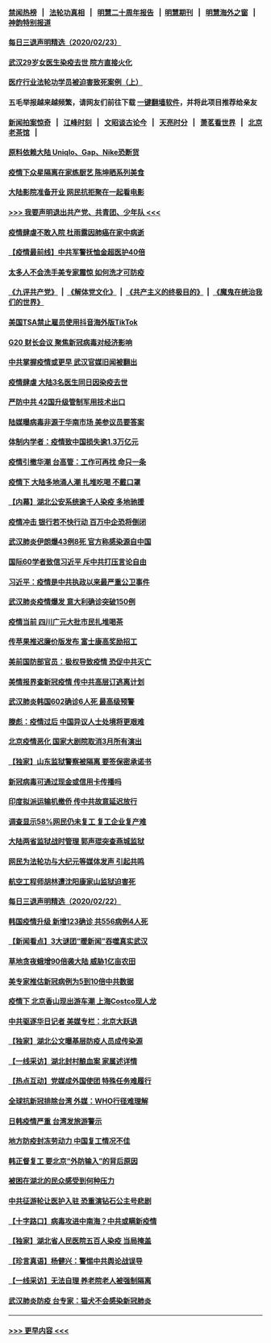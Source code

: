 #### [禁闻热榜](热点新闻.md?=0)  &nbsp;&nbsp;|&nbsp;&nbsp; [法轮功真相](https://github.com/gfw-breaker/truth/blob/master/README.md?=0) &nbsp;&nbsp;|&nbsp;&nbsp; [明慧二十周年报告](https://github.com/gfw-breaker/mh-reports/blob/master/README.md?=0) &nbsp;&nbsp;|&nbsp;&nbsp;[明慧期刊](https://github.com/gfw-breaker/mh-qikan) &nbsp;&nbsp;|&nbsp;&nbsp; [明慧海外之窗](https://github.com/gfw-breaker/mh-news/blob/master/README.md?=0) &nbsp;&nbsp;|&nbsp;&nbsp; [神韵特别报道](https://github.com/gfw-breaker/mh-news/blob/master/shenyun.md?=0)
#### [每日三退声明精选（2020/02/23）](../pages/nsc413/n11890908.md?t=02241131) 
#### [武汉29岁女医生染疫去世 院方直接火化](../pages/nsc413/n11889691.md?t=02241131) 
#### [医疗行业法轮功学员被迫害致死案例（上）](../pages/nsc413/n11883051.md?t=02241131) 
#### 五毛举报越来越频繁，请网友们前往下载 [一键翻墙软件](https://github.com/gfw-breaker/ssr-accounts)，并将此项目推荐给亲友
#### [新闻拍案惊奇](https://github.com/gfw-breaker/banned-news/blob/master/pages/link4.md) &nbsp;&nbsp;|&nbsp;&nbsp; [江峰时刻](https://github.com/gfw-breaker/banned-news/blob/master/pages/link4.md) &nbsp;&nbsp;|&nbsp;&nbsp; [文昭谈古论今](https://github.com/gfw-breaker/banned-news/blob/master/pages/link4.md) &nbsp;&nbsp;|&nbsp;&nbsp; [天亮时分](https://github.com/gfw-breaker/banned-news/blob/master/pages/link4.md) &nbsp;&nbsp;|&nbsp;&nbsp; [萧茗看世界](https://github.com/gfw-breaker/banned-news/blob/master/pages/link4.md) &nbsp;&nbsp;|&nbsp;&nbsp; [北京老茶馆](https://github.com/gfw-breaker/banned-news/blob/master/pages/link4.md) &nbsp;&nbsp;|&nbsp;&nbsp; 
#### [原料依赖大陆 Uniqlo、Gap、Nike恐断货](../pages/nsc413/n11890618.md?t=02241131) 
#### [疫情下众星隔离在家练厨艺 陈坤晒系列美食](../pages/nsc413/n11890193.md?t=02241131) 
#### [大陆影院准备开业 网民抗拒聚在一起看电影](../pages/nsc413/n11890466.md?t=02241131) 
#### [>>> 我要声明退出共产党、共青团、少年队 <<<](https://github.com/begood0513/goodnews/blob/master/quit/letter.md) 
#### [疫情肆虐不敢入院 杜雨露因肺癌在家中病逝](../pages/nsc413/n11890373.md?t=02241131) 
#### [【疫情最前线】中共军警抚恤金超医护40倍](../pages/nsc413/n11890458.md?t=02241131) 
#### [太多人不会洗手美专家震惊 如何洗才可防疫](../pages/nsc413/n11875866.md?t=02241131) 
#### [《九评共产党》](https://github.com/begood0513/9ping.md/blob/master/README.md) &nbsp;|&nbsp; [《解体党文化》](../../../../jtdwh.md/blob/master/README.md)  &nbsp;|&nbsp; [《共产主义的终极目的》](../../../../gczydzjmd.md/blob/master/README.md) &nbsp;|&nbsp; [《魔鬼在统治我们的世界》](../../../../mgztzwmdsj.md/blob/master/README.md) 
#### [美国TSA禁止雇员使用抖音海外版TikTok](../pages/nsc413/n11890500.md?t=02241131) 
#### [G20 财长会议 聚焦新冠病毒对经济影响](../pages/nsc413/n11890400.md?t=02241131) 
#### [中共掌握疫情或更早 武汉官媒旧闻被翻出](../pages/nsc413/n11890388.md?t=02241131) 
#### [疫情肆虐 大陆3名医生同日因染疫去世](../pages/nsc413/n11890371.md?t=02241131) 
#### [严防中共 42国升级管制军用技术出口](../pages/nsc413/n11890362.md?t=02241131) 
#### [陆媒曝病毒非源于华南市场 美参议员要答案](../pages/nsc413/n11890306.md?t=02241131) 
#### [体制内学者：疫情致中国损失逾1.3万亿元](../pages/nsc413/n11890220.md?t=02241131) 
#### [疫情引撤华潮 台高管：工作可再找 命只一条](../pages/nsc413/n11890246.md?t=02241131) 
#### [疫情下 大陆多地涌人潮 扎堆吃喝 不戴口罩](../pages/nsc413/n11890199.md?t=02241131) 
#### [【内幕】湖北公安系统逾千人染疫 多地驰援](../pages/nsc413/n11888526.md?t=02241131) 
#### [疫情冲击 银行若不快行动 百万中企恐将倒闭](../pages/nsc413/n11890255.md?t=02241131) 
#### [武汉肺炎伊朗爆43例8死 官方称感染源自中国](../pages/nsc413/n11890128.md?t=02241131) 
#### [国际60学者致信习近平 斥中共打压言论自由](../pages/nsc413/n11890021.md?t=02241131) 
#### [习近平：疫情是中共执政以来最严重公卫事件](../pages/nsc413/n11889921.md?t=02241131) 
#### [武汉肺炎疫情爆发 意大利确诊突破150例](../pages/nsc413/n11889926.md?t=02241131) 
#### [疫情当前 四川广元大批市民扎堆喝茶](../pages/nsc413/n11889809.md?t=02241131) 
#### [传苹果推迟廉价版发布 富士康高奖励招工](../pages/nsc413/n11889343.md?t=02241131) 
#### [美前国防部官员：极权导致疫情 恐促中共灭亡](../pages/nsc413/n11889092.md?t=02241131) 
#### [美情报界查新冠疫情 传中共高层订逃离计划](../pages/nsc413/n11888161.md?t=02241131) 
#### [武汉肺炎韩国602确诊6人死 最高级预警](../pages/nsc413/n11889715.md?t=02241131) 
#### [滕彪：疫情过后 中国异议人士处境将更艰难](../pages/nsc413/n11889656.md?t=02241131) 
#### [北京疫情恶化 国家大剧院取消3月所有演出](../pages/nsc413/n11889299.md?t=02241131) 
#### [【独家】山东监狱警察被隔离 要签保密承诺书](../pages/nsc413/n11889454.md?t=02241131) 
#### [新冠病毒可通过现金或信用卡传播吗](../pages/nsc413/n11886629.md?t=02241131) 
#### [印度拟派运输机撤侨 传中共故意延迟放行](../pages/nsc413/n11889362.md?t=02241131) 
#### [调查显示58%网民仍未复工 复工企业复产难](../pages/nsc413/n11888866.md?t=02241131) 
#### [大陆两省监狱战时管理 郭声琨突查燕城监狱](../pages/nsc413/n11889113.md?t=02241131) 
#### [网民为法轮功与大纪元等媒体发声 引起共鸣](../pages/nsc413/n11889143.md?t=02241131) 
#### [航空工程师胡林遭沈阳康家山监狱迫害死](../pages/nsc413/n11888407.md?t=02241131) 
#### [每日三退声明精选（2020/02/22）](../pages/nsc413/n11889489.md?t=02241131) 
#### [韩国疫情升级 新增123确诊 共556病例4人死](../pages/nsc413/n11888882.md?t=02241131) 
#### [【新闻看点】3大谜团“暖新闻”吞噬真实武汉](../pages/nsc413/n11888400.md?t=02241131) 
#### [草地贪夜蛾增90倍袭大陆 威胁1亿亩农田](../pages/nsc413/n11888493.md?t=02241131) 
#### [美专家推估新冠病例为5到10倍中共数据](../pages/nsc413/n11884404.md?t=02241131) 
#### [疫情下 北京香山现出游车潮 上海Costco现人龙](../pages/nsc413/n11888399.md?t=02241131) 
#### [中共驱逐华日记者 美媒专栏：北京大跃退](../pages/nsc413/n11888453.md?t=02241131) 
#### [【独家】湖北公文曝基层防疫人员成传染源](../pages/nsc413/n11887125.md?t=02241131) 
#### [【一线采访】湖北封村酿血案 家属述详情](../pages/nsc413/n11888368.md?t=02241131) 
#### [【热点互动】党媒成外国使团 特殊任务难履行](../pages/nsc413/n11888306.md?t=02241131) 
#### [全球抗新冠排除台湾 外媒：WHO行径难理解](../pages/nsc413/n11888248.md?t=02241131) 
#### [日韩疫情严重 台湾发旅游警示](../pages/nsc413/n11888371.md?t=02241131) 
#### [地方防疫封冻劳动力 中国复工情况不佳](../pages/nsc413/n11888213.md?t=02241131) 
#### [韩正督复工 要北京“外防输入”的背后原因](../pages/nsc413/n11888026.md?t=02241131) 
#### [被困在湖北的民众感受到何种压力](../pages/nsc413/n11888263.md?t=02241131) 
#### [中共征游轮让医护入驻 恐重演钻石公主号悲剧](../pages/nsc413/n11888077.md?t=02241131) 
#### [【十字路口】病毒攻进中南海？中共或瞒新疫情](../pages/nsc413/n11887894.md?t=02241131) 
#### [【独家】湖北省人民医院五百人染疫 当局掩盖](../pages/nsc413/n11888080.md?t=02241131) 
#### [【珍言真语】杨健兴：警惕中共舆论战误导](../pages/nsc413/n11888131.md?t=02241131) 
#### [【一线采访】无法自理 养老院老人被强制隔离](../pages/nsc413/n11887954.md?t=02241131) 
#### [武汉肺炎防疫 台专家：猫犬不会感染新冠肺炎](../pages/nsc413/n11888041.md?t=02241131) 

----
#### [ >>> 更早内容 <<< ](../indexes/nsc413-earlier.md)

